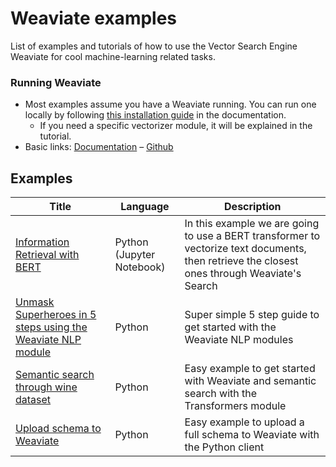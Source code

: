 # Weaviate examples

List of examples and tutorials of how to use the Vector Search Engine
Weaviate for cool machine-learning related tasks.

### Running Weaviate

* Most examples assume you have a Weaviate running. You can run one locally by following [this installation guide](https://www.semi.technology/developers/weaviate/current/getting-started/installation.html#customize-your-weaviate-setup) in the documentation.
  * If you need a specific vectorizer module, it will be explained in the tutorial.
* Basic links: [Documentation](https://github.com/semi-technologies/weaviate) – [Github](https://www.semi.technology/developers/weaviate/current/)

## Examples

|Title|Language|Description|
|---|---|---|
| [Information Retrieval with BERT](bert-information-retrieval) | Python (Jupyter Notebook) | In this example we are going to use a BERT transformer to vectorize text documents, then retrieve the closest ones through Weaviate's Search | 
| [Unmask Superheroes in 5 steps using the Weaviate NLP module](unmaks-superheroes) | Python | Super simple 5 step guide to get started with the Weaviate NLP modules |
| [Semantic search through wine dataset](semanticsearch-transformers-wines) | Python | Easy example to get started with Weaviate and semantic search with the Transformers module |
| [Upload schema to Weaviate](schema-wines) | Python | Easy example to upload a full schema to Weaviate with the Python client |
